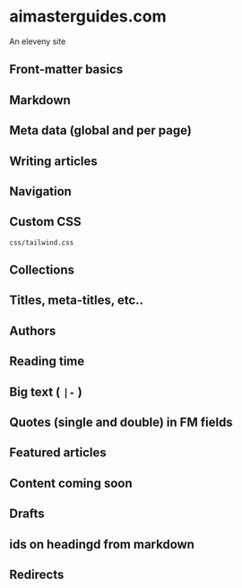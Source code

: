 # aimasterguides.com

An eleveny site

## Front-matter basics

## Markdown

## Meta data (global and per page)

## Writing articles

## Navigation

## Custom CSS

`css/tailwind.css`

## Collections

## Titles, meta-titles, etc..

## Authors

## Reading time

## Big text ( `|-` )

## Quotes (single and double) in FM fields

## Featured articles

## Content coming soon

## Drafts

## ids on headingd from markdown

## Redirects